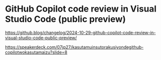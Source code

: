 # GitHub Copilot code review in Visual Studio Code (public preview)

https://github.blog/changelog/2024-10-29-github-copilot-code-review-in-visual-studio-code-public-preview/

https://speakerdeck.com/07jp27/kasutamuinsutorakusiyondegithub-copilotwokasutamaizu?slide=8

